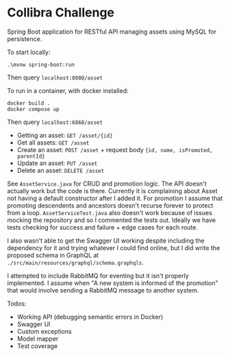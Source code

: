 # Collibra Challenge #

Spring Boot application for RESTful API managing assets using MySQL for persistence.

To start locally:
```
.\mvnw spring-boot:run
```
Then query `localhost:8080/asset`

To run in a container, with docker installed:
```
docker build .
docker compose up
```
Then query `localhost:6868/asset`

- Getting an asset: `GET /asset/{id}`
- Get all assets: `GET /asset`
- Create an asset: `POST /asset` + request body `{id, name, isPromoted, parentId}`
- Update an asset: `PUT /asset`
- Delete an asset: `DELETE /asset`

See `AssetService.java` for CRUD and promotion logic. The API doesn't actually work but the code is there. Currently it is complaining about Asset not having a default constructor after I added it. For promotion I assume that promoting descendents and ancestors doesn't recurse forever to protect from a loop. `AssetServiceTest.java` also doesn't work because of issues mocking the repository and so I commented the tests out. Ideally we have tests checking for success and failure + edge cases for each route.

I also wasn't able to get the Swagger UI working despite including the dependency for it and trying whatever I could find online, but I did write the proposed schema in GraphQL at `./src/main/resources/graphql/schema.graphqls`.

I attempted to include RabbitMQ for eventing but it isn't properly implemented. I assume when "A new system is informed of the promotion" that would involve sending a RabbitMQ message to another system.

Todos:

- Working API (debugging semantic errors in Docker)
- Swagger UI
- Custom exceptions
- Model mapper
- Test coverage
